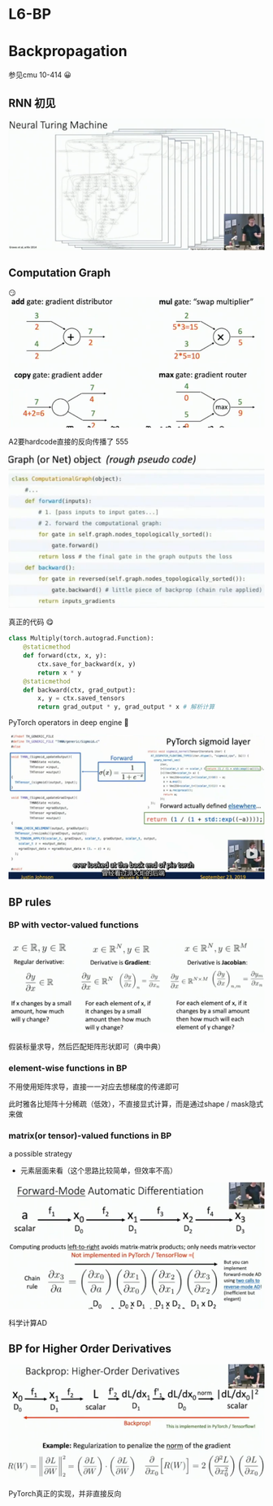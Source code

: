# L6-BP

# Backpropagation

参见cmu 10-414 :grinning:
## RNN 初见
![alt text](image.png)
## Computation Graph
:smirk:
![alt text](image-1.png)

A2要hardcode直接的反向传播了 555

![alt text](image-2.png)

真正的代码 :yum:



```python
class Multiply(torch.autograd.Function):
    @staticmethod
    def forward(ctx, x, y):
        ctx.save_for_backward(x, y)
        return x * y
    @staticmethod
    def backward(ctx, grad_output):
        x, y = ctx.saved_tensors
        return grad_output * y, grad_output * x # 解析计算
```

PyTorch operators in deep engine :thinking:

![alt text](image-3.png)

## BP rules
### BP with vector-valued functions

![alt text](image-4.png)

假装标量求导，然后匹配矩阵形状即可（典中典）

### element-wise functions in BP

不用使用矩阵求导，直接一一对应去想梯度的传递即可

此时雅各比矩阵十分稀疏（低效），不直接显式计算，而是通过shape / mask隐式来做

### matrix(or tensor)-valued functions in BP

a possible strategy
- 元素层面来看（这个思路比较简单，但效率不高）

![alt text](image-5.png)

科学计算AD

## BP for Higher Order Derivatives

![alt text](image-6.png)

PyTorch真正的实现，并非直接反向


